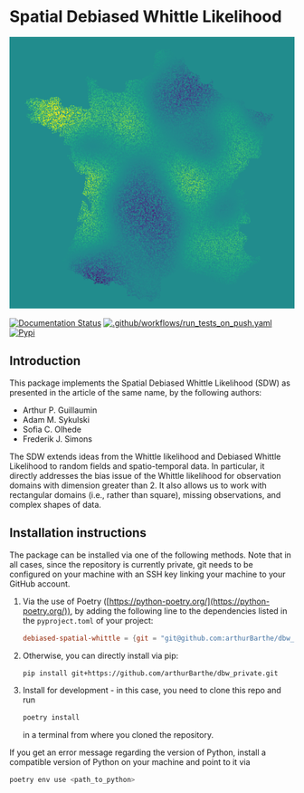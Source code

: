 # Spatial Debiased Whittle Likelihood

![Image](logo.png)

[![Documentation Status](https://readthedocs.org/projects/debiased-spatial-whittle/badge/?version=latest)](https://debiased-spatial-whittle.readthedocs.io/en/latest/?badge=latest)
[![.github/workflows/run_tests_on_push.yaml](https://github.com/arthurBarthe/debiased-spatial-whittle/actions/workflows/run_tests_on_push.yaml/badge.svg)](https://github.com/arthurBarthe/debiased-spatial-whittle/actions/workflows/run_tests_on_push.yaml)
[![Pypi](https://github.com/arthurBarthe/debiased-spatial-whittle/actions/workflows/pypi.yml/badge.svg)](https://github.com/arthurBarthe/debiased-spatial-whittle/actions/workflows/pypi.yml)

## Introduction

This package implements the Spatial Debiased Whittle Likelihood (SDW) as presented in the article of the same name, by the following authors:

- Arthur P. Guillaumin
- Adam M. Sykulski
- Sofia C. Olhede
- Frederik J. Simons

The SDW extends ideas from the Whittle likelihood and Debiased Whittle Likelihood to random fields and spatio-temporal data. In particular, it directly addresses the bias issue of the Whittle likelihood for observation domains with dimension greater than 2. It also allows us to work with rectangular domains (i.e., rather than square), missing observations, and complex shapes of data.

## Installation instructions

The package can be installed via one of the following methods. Note that in all cases, since the repository is currently private, git needs to be configured on your machine with an SSH key linking your machine to your GitHub account.

1. Via the use of Poetry ([https://python-poetry.org/](https://python-poetry.org/)), by adding the following line to the dependencies listed in the `pyproject.toml` of your project:

    ```toml
    debiased-spatial-whittle = {git = "git@github.com:arthurBarthe/dbw_private.git", branch="master"}
    ```

2. Otherwise, you can directly install via pip:

    ```bash
    pip install git+https://github.com/arthurBarthe/dbw_private.git
    ```

3. Install for development - in this case, you need to clone this repo and run

    ```bash
    poetry install
    ```

    in a terminal from where you cloned the repository.

If you get an error message regarding the version of Python, install a compatible version of Python on your machine and point to it via

```bash
poetry env use <path_to_python>
